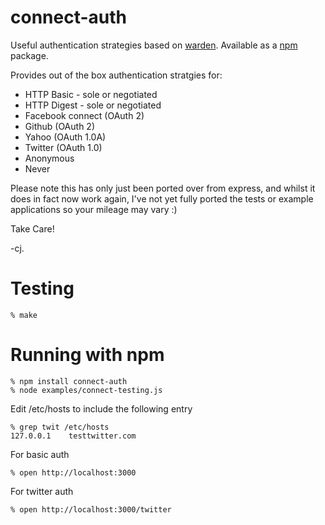 connect-auth
============

Useful authentication strategies based on [warden]. Available as a [npm] package.

Provides out of the box authentication stratgies for:

 * HTTP Basic - sole or negotiated
 * HTTP Digest - sole or negotiated
 * Facebook connect (OAuth 2)
 * Github (OAuth 2)
 * Yahoo (OAuth 1.0A)
 * Twitter (OAuth 1.0)
 * Anonymous
 * Never

Please note this has only just been ported over from express, and whilst it does in fact now work again, I've not yet fully ported the tests or example applications so your mileage may vary :) 

Take Care!

-cj.


Testing
=======

    % make

Running with npm
=================

    % npm install connect-auth
    % node examples/connect-testing.js

Edit /etc/hosts to include the following entry

    % grep twit /etc/hosts
    127.0.0.1    testtwitter.com

For basic auth

    % open http://localhost:3000

For twitter auth

    % open http://localhost:3000/twitter


[warden]: http://github.com/hassox/warden
[npm]: http://github.com/isaacs/npm
